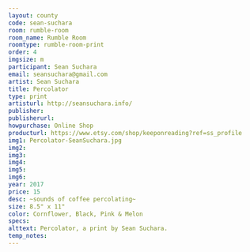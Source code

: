```yaml
---
layout: county 
code: sean-suchara
room: rumble-room
room_name: Rumble Room
roomtype: rumble-room-print
order: 4
imgsize: m
participant: Sean Suchara
email: seansuchara@gmail.com
artist: Sean Suchara
title: Percolator
type: print
artisturl: http://seansuchara.info/
publisher: 
publisherurl: 
howpurchase: Online Shop
producturl: https://www.etsy.com/shop/keeponreading?ref=ss_profile
img1: Percolator-SeanSuchara.jpg
img2: 
img3: 
img4: 
img5: 
img6: 
year: 2017
price: 15
desc: ~sounds of coffee percolating~
size: 8.5" x 11"
color: Cornflower, Black, Pink & Melon
specs: 
alttext: Percolator, a print by Sean Suchara.
temp_notes: 
---
```

